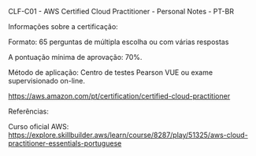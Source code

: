 CLF-C01 - AWS Certified Cloud Practitioner - Personal Notes - PT-BR

Informações sobre a certificação:

Formato: 65 perguntas de múltipla escolha ou com várias respostas

A pontuação mínima de aprovação: 70%.

Método de aplicação: Centro de testes Pearson VUE ou exame supervisionado on-line.

https://aws.amazon.com/pt/certification/certified-cloud-practitioner

Referências:

Curso oficial AWS:
https://explore.skillbuilder.aws/learn/course/8287/play/51325/aws-cloud-practitioner-essentials-portuguese